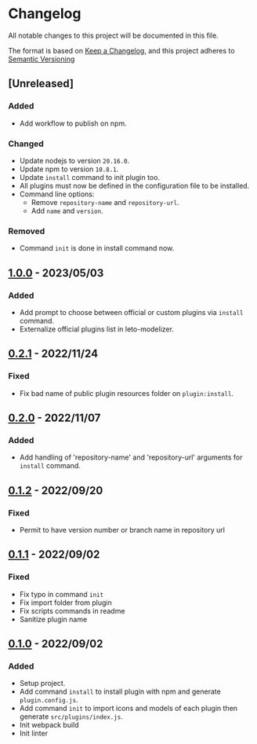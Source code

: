 # Changelog

All notable changes to this project will be documented in this file.

The format is based on [Keep a Changelog](https://keepachangelog.com/en/1.0.0/),
and this project adheres to [Semantic Versioning](https://semver.org/spec/v2.0.0.html)

## [Unreleased]

### Added

- Add workflow to publish on npm.

### Changed

- Update nodejs to version `20.16.0`.
- Update npm to version `10.8.1`.
- Update `install` command to init plugin too.
- All plugins must now be defined in the configuration file to be installed.
- Command line options:
  - Remove `repository-name` and `repository-url`.
  - Add `name` and `version`.

### Removed

- Command `init` is done in install command now.

## [1.0.0] - 2023/05/03

### Added

- Add prompt to choose between official or custom plugins via `install` command.
- Externalize official plugins list in leto-modelizer.

## [0.2.1] - 2022/11/24

### Fixed

- Fix bad name of public plugin resources folder on `plugin:install`.

## [0.2.0] - 2022/11/07

### Added

- Add handling of 'repository-name' and 'repository-url' arguments for `install` command.

## [0.1.2] - 2022/09/20

### Fixed

- Permit to have version number or branch name in repository url

## [0.1.1] - 2022/09/02

### Fixed

- Fix typo in command `init`
- Fix import folder from plugin
- Fix scripts commands in readme
- Sanitize plugin name

## [0.1.0] - 2022/09/02

### Added

- Setup project.
- Add command `install` to install plugin with npm and generate `plugin.config.js`.
- Add command `init` to import icons and models of each plugin then generate `src/plugins/index.js`.
- Init webpack build
- Init linter

[1.0.0]: https://github.com/ditrit/leto-modelizer-plugin-cli/blob/1.0.0/changelog.md
[0.2.1]: https://github.com/ditrit/leto-modelizer-plugin-cli/blob/0.2.1/changelog.md
[0.2.0]: https://github.com/ditrit/leto-modelizer-plugin-cli/blob/0.2.0/changelog.md
[0.1.2]: https://github.com/ditrit/leto-modelizer-plugin-cli/blob/0.1.2/changelog.md
[0.1.1]: https://github.com/ditrit/leto-modelizer-plugin-cli/blob/0.1.1/changelog.md
[0.1.0]: https://github.com/ditrit/leto-modelizer-plugin-cli/blob/0.1.0/changelog.md
